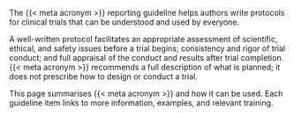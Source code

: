 The {{< meta acronym >}} reporting guideline helps authors write protocols for clinical trials that can be understood and used by everyone. 

A well-written protocol facilitates an appropriate assessment of scientific, ethical, and safety issues before a trial begins; consistency and rigor of trial conduct; and full appraisal of the conduct and results after trial completion. {{< meta acronym >}} recommends a full description of what is planned; it does not prescribe how to design or conduct a trial.

This page summarises {{< meta acronym >}} and how it can be used. Each guideline item links to more information, examples, and relevant training.